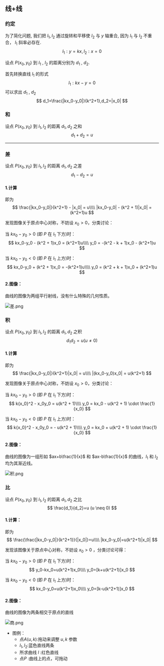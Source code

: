 ## 线+线

### 约定

为了简化问题, 我们把 $l_1,l_2$ 通过旋转和平移使 $l_2$ 与 $y$ 轴重合, 因为 $l_1$ 与 $l_2$ 不重合， $l_1$ 斜率必存在.
$$
l_1:y=kx,l_2:x=0
$$

设点 $P(x_0,y_0)$ 到 $l_1$ , $l_2$ 的距离分别为 $d_1$ , $d_2$.

首先转换直线 $l_1$ 的形式
$$
l_1:kx-y=0
$$
可以求出 $d_1$ , $d_2$ 
$$
d_1=\frac{|kx_0-y_0|}{k^2+1},d_2=|x_0|
$$

### 和

设点 $P(x_0,y_0)$ 到 $l_1,l_2$ 的距离 $d_1,d_2$ 之和
$$
d_1 + d_2 = u
$$

- - -



### 差

设点 $P(x_0,y_0)$ 到 $l_1,l_2$ 的距离 $d_1,d_2$ 之差
$$
d_1 - d_2 = u
$$

#### 1.计算

即为
$$
\frac{|kx_0-y_0|}{k^2+1} - |x_0| = u\\\\
|kx_0-y_0| - (k^2 + 1)|x_0| = (k^2+1)u
$$

发现图像关于原点中心对称，不妨设 $x_0 > 0$，分类讨论：

当 $kx_0-y_0 > 0$ (即 $P$ 在 $l_1$ 下方)时：
$$
kx_0-y_0 - (k^2 + 1)x_0 = (k^2+1)u\\\\
y_0 = -(k^2 - k + 1)x_0 - (k^2+1)u
$$

当 $kx_0-y_0 < 0$ (即 $P$ 在 $l_1$ 上方)时：
$$
kx_0-y_0 + (k^2 + 1)x_0 = -(k^2+1)u\\\\
y_0 = (k^2 + k + 1)x_0 + (k^2+1)u
$$

#### 2.图像：

曲线的图像为两组平行射线，没有什么特殊的几何性质。

![差.png](差.png)

### 积

设点 $P(x_0,y_0)$ 到 $l_1,l_2$ 的距离 $d_1,d_2$ 之积
$$
d_1d_2=u(u \neq 0)
$$

#### 1.计算

即为
$$
\frac{|kx_0-y_0|}{k^2+1}|x_0| = u\\\\
|(kx_0-y_0)x_0| = u(k^2+1)
$$

发现图像关于原点中心对称，不妨设 $x_0 > 0$，分类讨论：

当 $kx_0-y_0 > 0$ (即 $P$ 在 $l_1$ 下方)时：
$$
k{x_0}^2 - x_0y_0 = u(k^2 + 1)\\\\
y_0 = kx_0 - u(k^2 + 1) \cdot \frac{1}{x_0}
$$

当 $kx_0-y_0 < 0$ (即 $P$ 在 $l_1$ 上方)时：
$$
k{x_0}^2 - x_0y_0 = - u(k^2 + 1)\\\\
y_0 = kx_0 + u(k^2 + 1) \cdot \frac{1}{x_0}
$$

#### 2.图像：

曲线的图像为一组形如 $ax+b\frac{1}{x}$ 和 $ax-b\frac{1}{x}$ 的曲线，$l_1$ 和 $l_2$ 均为其渐近线。

![积.png](积.png)

### 比

设点 $P(x_0,y_0)$ 到 $l_1,l_2$ 的距离 $d_1,d_2$ 之比
$$
\frac{d_1}{d_2}=u (u \neq 0)
$$

#### 1.计算：

即为
$$
\frac{\frac{|kx_0-y_0|}{k^2+1}}{|x_0|}=u\\\\
|kx_0-y_0|=u(k^2+1)|x_0|
$$

发现该图像关于原点中心对称，不妨设 $x_0 > 0$ ，分类讨论可得：

当 $kx_0-y_0 > 0$ (即 $P$ 在 $l_1$ 下方)时：
$$
y_0-kx_0=u(k^2+1)x_0\\\\
y_0=[k+u(k^2+1)]x_0
$$

当 $kx_0-y_0 < 0$ (即 $P$ 在 $l_1$ 上方)时：
$$
kx_0-y_0=u(k^2+1)x_0\\\\
y_0=[k-u(k^2+1)]x_0
$$

#### 2.图像：

曲线的图像为两条相交于原点的直线

![商.png](商.png)

- 图例：
  + 点$A(u,k)$:拖动来调整 $u,k$ 参数
  + $l_1,l_2$:蓝色直线两条
  + 所求曲线 $l$ :红色直线
  + 点$P$ :曲线上的点，可拖动